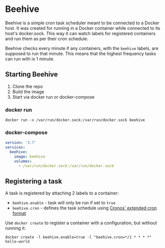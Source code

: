 # Beehive
Beehive is a simple cron task scheduler meant to be connected to a Docker host.
It was created for running in a Docker container while connected to its host's docker.sock.
This way it can watch labels for registered containers and run them as per their cron schedule.

Beehive checks every minute if any containers, with the `beehive` labels, are supposed to run that minute.
This means that the highest frequency tasks can run with is 1 minute.

## Starting Beehive
1. Clone the repo
2. Build the image
3. Start via docker run or docker-compose

### docker run
`docker run -v /var/run/docker.sock:/var/run/docker.sock beehive`

### docker-compose
```yaml
version: '3.7'
services:
  beehive:
    image: beehive
    volumes:
      - /var/run/docker.sock:/var/run/docker.sock
```

## Registering a task
A task is registered by attaching 2 labels to a container:
* `beehive.enable` - task will only be run if set to `true`
* `beehive.cron` - defines the task schedule using [Cronos' extended cron format](https://github.com/HangfireIO/Cronos#cron-format)

Use `docker create` to register a container with a configuration, but without running it:

`docker create -l beehive.enable=true -l "beehive.cron=*/1 * * * *" hello-world`
